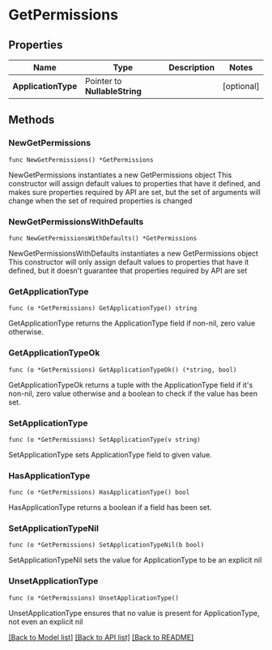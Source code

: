 # GetPermissions

## Properties

Name | Type | Description | Notes
------------ | ------------- | ------------- | -------------
**ApplicationType** | Pointer to **NullableString** |  | [optional] 

## Methods

### NewGetPermissions

`func NewGetPermissions() *GetPermissions`

NewGetPermissions instantiates a new GetPermissions object
This constructor will assign default values to properties that have it defined,
and makes sure properties required by API are set, but the set of arguments
will change when the set of required properties is changed

### NewGetPermissionsWithDefaults

`func NewGetPermissionsWithDefaults() *GetPermissions`

NewGetPermissionsWithDefaults instantiates a new GetPermissions object
This constructor will only assign default values to properties that have it defined,
but it doesn't guarantee that properties required by API are set

### GetApplicationType

`func (o *GetPermissions) GetApplicationType() string`

GetApplicationType returns the ApplicationType field if non-nil, zero value otherwise.

### GetApplicationTypeOk

`func (o *GetPermissions) GetApplicationTypeOk() (*string, bool)`

GetApplicationTypeOk returns a tuple with the ApplicationType field if it's non-nil, zero value otherwise
and a boolean to check if the value has been set.

### SetApplicationType

`func (o *GetPermissions) SetApplicationType(v string)`

SetApplicationType sets ApplicationType field to given value.

### HasApplicationType

`func (o *GetPermissions) HasApplicationType() bool`

HasApplicationType returns a boolean if a field has been set.

### SetApplicationTypeNil

`func (o *GetPermissions) SetApplicationTypeNil(b bool)`

 SetApplicationTypeNil sets the value for ApplicationType to be an explicit nil

### UnsetApplicationType
`func (o *GetPermissions) UnsetApplicationType()`

UnsetApplicationType ensures that no value is present for ApplicationType, not even an explicit nil

[[Back to Model list]](../README.md#documentation-for-models) [[Back to API list]](../README.md#documentation-for-api-endpoints) [[Back to README]](../README.md)


